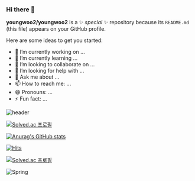 ### Hi there 👋


**youngwoo2/youngwoo2** is a ✨ _special_ ✨ repository because its `README.md` (this file) appears on your GitHub profile.

Here are some ideas to get you started:

- 🔭 I’m currently working on ...
- 🌱 I’m currently learning ...
- 👯 I’m looking to collaborate on ...
- 🤔 I’m looking for help with ...
- 💬 Ask me about ...
- 📫 How to reach me: ...
- 😄 Pronouns: ...
- ⚡ Fun fact: ...

![header](https://capsule-render.vercel.app/api?type=waving&height=300&color=gradient&text=이영우입니다)

[![Solved.ac
프로필](http://mazassumnida.wtf/api/v2/generate_badge?boj=dodoyou)](https://solved.ac/dodoyou)

[![Anurag's GitHub stats](https://github-readme-stats.vercel.app/api?username=youngwoo2)](https://github.com/anuraghazra/github-readme-stats)

[![Hits](https://hits.seeyoufarm.com/api/count/incr/badge.svg?url=https%3A%2F%2Fgithub.com%2Fgjbae1212%2Fhit-counter&count_bg=%2379C83D&title_bg=%23555555&icon=&icon_color=%2394A3DF&title=hits&edge_flat=false)](https://hits.seeyoufarm.com)

[![Solved.ac
프로필](http://mazassumnida.wtf/api/generate_badge?boj={handle})](https://solved.ac/{handle})

![Spring](https://img.shields.io/badge/spring-6DB33F.svg?&style=for-the-badge&logo=spring&logoColor=white)
